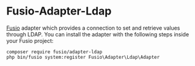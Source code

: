 Fusio-Adapter-Ldap
=====

[Fusio] adapter which provides a connection to set and retrieve values through
LDAP. You can install the adapter with the following steps inside your Fusio
project:

    composer require fusio/adapter-ldap
    php bin/fusio system:register Fusio\Adapter\Ldap\Adapter

[Fusio]: https://www.fusio-project.org/
